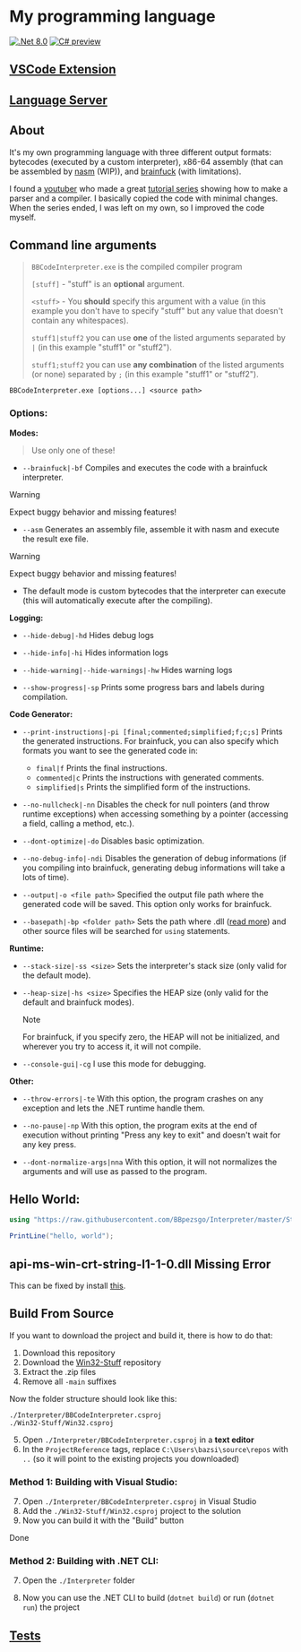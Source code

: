 # My programming language

[![.Net 8.0](https://img.shields.io/badge/.NET-8.0-5C2D91)](#)
[![C# preview](https://img.shields.io/badge/C%23-preview-239120.svg)](#)

## [VSCode Extension](https://github.com/BBpezsgo/InterpreterVSCodeExtension)

## [Language Server](https://github.com/BBpezsgo/BBCode-LanguageServer)

## About
It's my own programming language with three different output formats: bytecodes (executed by a custom interpreter), x86-64 assembly (that can be assembled by [nasm](https://www.nasm.us/) (WIP)), and [brainfuck](https://esolangs.org/wiki/brainfuck) (with limitations).

I found a [youtuber](https://www.youtube.com/c/uliwitness) who made a great [tutorial series](https://www.youtube.com/watch?v=2DTNDrdqGlo&list=PLZjGMBjt_VVAMW53XnMtNfAQowZwMviBF) showing how to make a parser and a compiler. I basically copied the code with minimal changes. When the series ended, I was left on my own, so I improved the code myself.

## Command line arguments
> 
> `BBCodeInterpreter.exe` is the compiled compiler program
> 
> `[stuff]` - "stuff" is an **optional** argument.
> 
> `<stuff>` - You **should** specify this argument with a value (in this example you don't have to specify "stuff" but any value that doesn't contain any whitespaces).
> 
> `stuff1|stuff2` you can use **one** of the listed arguments separated by `|` (in this example "stuff1" or "stuff2").
> 
> `stuff1;stuff2` you can use **any combination** of the listed arguments (or none) separated by `;` (in this example "stuff1" or "stuff2").

`BBCodeInterpreter.exe [options...] <source path>`

### Options:

**Modes:**
> Use only one of these!

- `--brainfuck|-bf` Compiles and executes the code with a brainfuck interpreter.
> [!WARNING]
> Expect buggy behavior and missing features!

- `--asm` Generates an assembly file, assemble it with nasm and execute the result exe file.
> [!WARNING]
> Expect buggy behavior and missing features!

- The default mode is custom bytecodes that the interpreter can execute (this will automatically execute after the compiling).

**Logging:**
- `--hide-debug|-hd` Hides debug logs

- `--hide-info|-hi` Hides information logs

- `--hide-warning|--hide-warnings|-hw` Hides warning logs

- `--show-progress|-sp` Prints some progress bars and labels during compilation.

**Code Generator:**
- `--print-instructions|-pi [final;commented;simplified;f;c;s]` Prints the generated instructions. For brainfuck, you can also specify which formats you want to see the generated code in:

  - `final|f` Prints the final instructions.
  - `commented|c` Prints the instructions with generated comments.
  - `simplified|s` Prints the simplified form of the instructions.

- `--no-nullcheck|-nn` Disables the check for null pointers (and throw runtime exceptions) when accessing something by a pointer (accessing a field, calling a method, etc.).

- `--dont-optimize|-do` Disables basic optimization.

- `--no-debug-info|-ndi` Disables the generation of debug informations (if you compiling into brainfuck, generating debug informations will take a lots of time).

- `--output|-o <file path>` Specified the output file path where the generated code will be saved. This option only works for brainfuck.

- `--basepath|-bp <folder path>` Sets the path where .dll ([read more](https://github.com/BBpezsgo/Interpreter/wiki/Advanced-Topics#importing-dll-files)) and other source files will be searched for `using` statements.

**Runtime:**
- `--stack-size|-ss <size>` Sets the interpreter's stack size (only valid for the default mode).

- `--heap-size|-hs <size>` Specifies the HEAP size (only valid for the default and brainfuck modes).
  > [!NOTE]
  > For brainfuck, if you specify zero, the HEAP will not be initialized, and wherever you try to access it, it will not compile.

- `--console-gui|-cg` I use this mode for debugging.

**Other:**
- `--throw-errors|-te` With this option, the program crashes on any exception and lets the .NET runtime handle them.

- `--no-pause|-np` With this option, the program exits at the end of execution without printing "Press any key to exit" and doesn't wait for any key press.

- `--dont-normalize-args|nna` With this option, it will not normalizes the arguments and will use as passed to the program.

## Hello World:
```cs
using "https://raw.githubusercontent.com/BBpezsgo/Interpreter/master/StandardLibrary/System.bbc";

PrintLine("hello, world");
```

## api-ms-win-crt-string-l1-1-0.dll Missing Error
This can be fixed by install [this](https://learn.microsoft.com/en-us/cpp/windows/latest-supported-vc-redist?view=msvc-170).

## Build From Source

If you want to download the project and build it, there is how to do that:
1. Download this repository
2. Download the [Win32-Stuff](https://github.com/BBpezsgo/Win32-Stuff) repository
3. Extract the .zip files
4. Remove all `-main` suffixes

Now the folder structure should look like this:
```
./Interpreter/BBCodeInterpreter.csproj
./Win32-Stuff/Win32.csproj
```

5. Open `./Interpreter/BBCodeInterpreter.csproj` in a **text editor**
6. In the `ProjectReference` tags, replace `C:\Users\bazsi\source\repos` with `..` (so it will point to the existing projects you downloaded)

### Method 1: Building with Visual Studio:

7. Open `./Interpreter/BBCodeInterpreter.csproj` in Visual Studio
8. Add the `./Win32-Stuff/Win32.csproj` project to the solution
9. Now you can build it with the "Build" button

Done

### Method 2: Building with .NET CLI:

7. Open the `./Interpreter` folder

8. Now you can use the .NET CLI to build (`dotnet build`) or run (`dotnet run`) the project

## [Tests](https://github.com/BBpezsgo/Interpreter/blob/master/Tests.md)
